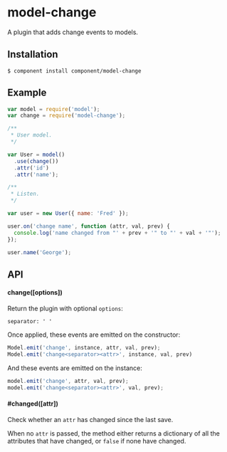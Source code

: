 
# model-change

  A plugin that adds change events to models.

## Installation

    $ component install component/model-change

## Example

```js
var model = require('model');
var change = require('model-change');

/**
 * User model.
 */

var User = model()
  .use(change())
  .attr('id')
  .attr('name');

/**
 * Listen.
 */

var user = new User({ name: 'Fred' });

user.on('change name', function (attr, val, prev) {
  console.log('name changed from "' + prev + '" to "' + val + '"'); 
});

user.name('George');
```

## API

#### change([options])

  Return the plugin with optional `options`:

    separator: ' '

  Once applied, these events are emitted on the constructor:

```js
Model.emit('change', instance, attr, val, prev);
Model.emit('change<separator><attr>', instance, val, prev)
```

  And these events are emitted on the instance:

```js
model.emit('change', attr, val, prev);
model.emit('change<separator><attr>', val, prev);
```

#### #changed([attr])

  Check whether an `attr` has changed since the last save.

  When no `attr` is passed, the method either returns a dictionary of all the attributes that have changed, or `false` if none have changed.